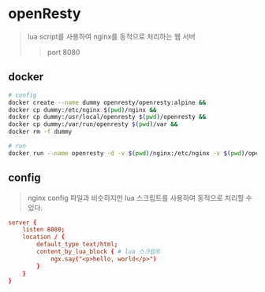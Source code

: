 # openResty

> lua script를 사용하여 nginx를 동적으로 처리하는 웹 서버
>
> > port 8080

## docker

```sh
# config
docker create --name dummy openresty/openresty:alpine &&
docker cp dummy:/etc/nginx $(pwd)/nginx &&
docker cp dummy:/usr/local/openresty $(pwd)/openresty &&
docker cp dummy:/var/run/openresty $(pwd)/var &&
docker rm -f dummy

# run
docker run --name openresty -d -v $(pwd)/nginx:/etc/nginx -v $(pwd)/openresty:/usr/local/openresty -v $(pwd)/var:/var/run/openresty -p 80:80 openresty/openresty:alpine
```

## config

> nginx config 파일과 비슷하지만 lua 스크립트를 사용하여 동적으로 처리할 수 있다.

```conf
server {
    listen 8080;
    location / {
        default_type text/html;
        content_by_lua_block { # lua 스크립트
            ngx.say("<p>hello, world</p>")
        }
    }
}
```
